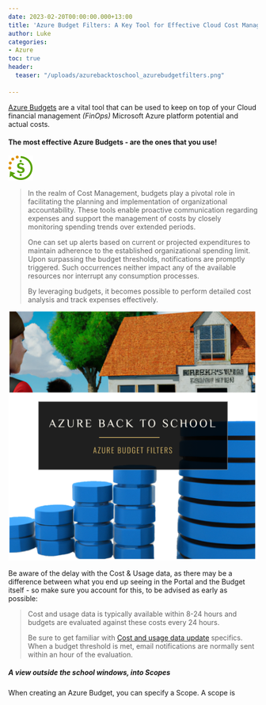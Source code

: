 ```yaml
---
date: 2023-02-20T00:00:00.000+13:00
title: 'Azure Budget Filters: A Key Tool for Effective Cloud Cost Management'
author: Luke
categories:
- Azure
toc: true
header:
  teaser: "/uploads/azurebacktoschool_azurebudgetfilters.png"

---
```

[Azure Budgets](https://learn.microsoft.com/en-us/azure/cost-management-billing/costs/tutorial-acm-create-budgets?WT.mc_id=AZ-MVP-5004796 "Tutorial: Create and manage Azure budgets") are a vital tool that can be used to keep on top of your Cloud financial management _(FinOps)_ Microsoft Azure platform potential and actual costs.

#### The most effective Azure Budgets - are the ones that you use!

![ Azure Budgets](/uploads/budgets.png " Azure Budgets")

> In the realm of Cost Management, budgets play a pivotal role in facilitating the planning and implementation of organizational accountability. These tools enable proactive communication regarding expenses and support the management of costs by closely monitoring spending trends over extended periods.
>
> One can set up alerts based on current or projected expenditures to maintain adherence to the established organizational spending limit. Upon surpassing the budget thresholds, notifications are promptly triggered. Such occurrences neither impact any of the available resources nor interrupt any consumption processes. 
>
> By leveraging budgets, it becomes possible to perform detailed cost analysis and track expenses effectively.

![Azure Back to School - Azure Budget Filters](/uploads/azurebacktoschool_azurebudgetfilters.png "Azure Back to School - Azure Budget Filters")

Be aware of the delay with the Cost & Usage data, as there may be a difference between what you end up seeing in the Portal and the Budget itself - so make sure you account for this, to be advised as early as possible:

> Cost and usage data is typically available within 8-24 hours and budgets are evaluated against these costs every 24 hours. 
>
> Be sure to get familiar with [Cost and usage data update](https://learn.microsoft.com/azure/cost-management-billing/costs/understand-cost-mgt-data?WT.mc_id=AZ-MVP-5004796#cost-and-usage-data-updates-and-retention "Cost and usage data updates and retention") specifics. When a budget threshold is met, email notifications are normally sent within an hour of the evaluation.

##### A view outside the school windows, into Scopes

When creating an Azure Budget, you can specify a Scope. A scope is 